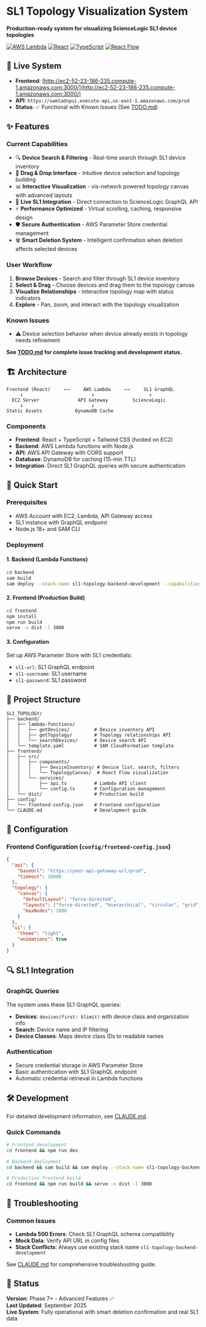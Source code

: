 # SL1 Topology Visualization System

**Production-ready system for visualizing ScienceLogic SL1 device topologies**

[![AWS Lambda](https://img.shields.io/badge/AWS-Lambda-orange)](https://aws.amazon.com/lambda/)
[![React](https://img.shields.io/badge/React-18-blue)](https://reactjs.org/)
[![TypeScript](https://img.shields.io/badge/TypeScript-5-blue)](https://www.typescriptlang.org/)
[![React Flow](https://img.shields.io/badge/React%20Flow-Visualization-green)](https://reactflow.dev/)

## 🚀 Live System

- **Frontend**: [http://ec2-52-23-186-235.compute-1.amazonaws.com:3000/](http://ec2-52-23-186-235.compute-1.amazonaws.com:3000/)
- **API**: `https://swmtadnpui.execute-api.us-east-1.amazonaws.com/prod`
- **Status**: ✅ Functional with Known Issues (See [TODO.md](TODO.md))

## ✨ Features

### Current Capabilities
- 🔍 **Device Search & Filtering** - Real-time search through SL1 device inventory
- 🎯 **Drag & Drop Interface** - Intuitive device selection and topology building
- 📊 **Interactive Visualization** - vis-network powered topology canvas with advanced layouts
- 🔄 **Live SL1 Integration** - Direct connection to ScienceLogic GraphQL API
- ⚡ **Performance Optimized** - Virtual scrolling, caching, responsive design
- 🛡️ **Secure Authentication** - AWS Parameter Store credential management
- 🗑️ **Smart Deletion System** - Intelligent confirmation when deletion affects selected devices

### User Workflow
1. **Browse Devices** - Search and filter through SL1 device inventory
2. **Select & Drag** - Choose devices and drag them to the topology canvas  
3. **Visualize Relationships** - Interactive topology map with status indicators
4. **Explore** - Pan, zoom, and interact with the topology visualization

### Known Issues
- ⚠️ Device selection behavior when device already exists in topology needs refinement

**See [TODO.md](TODO.md) for complete issue tracking and development status.**

## 🏗️ Architecture

```
Frontend (React)     ←→     AWS Lambda     ←→     SL1 GraphQL
     ↕                         ↕                    ↕
  EC2 Server              API Gateway         ScienceLogic
     ↕                         ↕
Static Assets            DynamoDB Cache
```

### Components
- **Frontend**: React + TypeScript + Tailwind CSS (hosted on EC2)
- **Backend**: AWS Lambda functions with Node.js
- **API**: AWS API Gateway with CORS support
- **Database**: DynamoDB for caching (15-min TTL)
- **Integration**: Direct SL1 GraphQL queries with secure authentication

## 🚀 Quick Start

### Prerequisites
- AWS Account with EC2, Lambda, API Gateway access
- SL1 instance with GraphQL endpoint
- Node.js 18+ and SAM CLI

### Deployment

#### 1. Backend (Lambda Functions)
```bash
cd backend
sam build
sam deploy --stack-name sl1-topology-backend-development --capabilities CAPABILITY_IAM --region us-east-1 --resolve-s3
```

#### 2. Frontend (Production Build)
```bash
cd frontend
npm install
npm run build
serve -s dist -l 3000
```

#### 3. Configuration
Set up AWS Parameter Store with SL1 credentials:
- `sl1-url`: SL1 GraphQL endpoint
- `sl1-username`: SL1 username  
- `sl1-password`: SL1 password

## 📁 Project Structure

```
SL1_TOPOLOGY/
├── backend/
│   ├── lambda-functions/
│   │   ├── getDevices/         # Device inventory API
│   │   ├── getTopology/        # Topology relationships API
│   │   └── searchDevices/      # Device search API
│   └── template.yaml           # SAM CloudFormation template
├── frontend/
│   ├── src/
│   │   ├── components/
│   │   │   ├── DeviceInventory/ # Device list, search, filters
│   │   │   └── TopologyCanvas/  # React Flow visualization
│   │   └── services/
│   │       ├── api.ts          # Lambda API client
│   │       └── config.ts       # Configuration management
│   └── dist/                   # Production build
├── config/
│   └── frontend-config.json    # Frontend configuration
└── CLAUDE.md                   # Development guide
```

## 🔧 Configuration

### Frontend Configuration (`config/frontend-config.json`)
```json
{
  "api": {
    "baseUrl": "https://your-api-gateway-url/prod",
    "timeout": 10000
  },
  "topology": {
    "canvas": {
      "defaultLayout": "force-directed",
      "layouts": ["force-directed", "hierarchical", "circular", "grid"],
      "maxNodes": 1000
    }
  },
  "ui": {
    "theme": "light", 
    "animations": true
  }
}
```

## 🔍 SL1 Integration

### GraphQL Queries
The system uses these SL1 GraphQL queries:
- **Devices**: `devices(first: $limit)` with device class and organization info
- **Search**: Device name and IP filtering  
- **Device Classes**: Maps device class IDs to readable names

### Authentication
- Secure credential storage in AWS Parameter Store
- Basic authentication with SL1 GraphQL endpoint
- Automatic credential retrieval in Lambda functions

## 🛠️ Development

For detailed development information, see [CLAUDE.md](./CLAUDE.md).

### Quick Commands
```bash
# Frontend development
cd frontend && npm run dev

# Backend deployment  
cd backend && sam build && sam deploy --stack-name sl1-topology-backend-development ...

# Production frontend build
cd frontend && npm run build && serve -s dist -l 3000
```

## 🚨 Troubleshooting

### Common Issues
- **Lambda 500 Errors**: Check SL1 GraphQL schema compatibility
- **Mock Data**: Verify API URL in config files
- **Stack Conflicts**: Always use existing stack name `sl1-topology-backend-development`

See [CLAUDE.md](./CLAUDE.md) for comprehensive troubleshooting guide.

## 📄 Status

**Version**: Phase 7+ - Advanced Features ✅  
**Last Updated**: September 2025  
**Live System**: Fully operational with smart deletion confirmation and real SL1 data